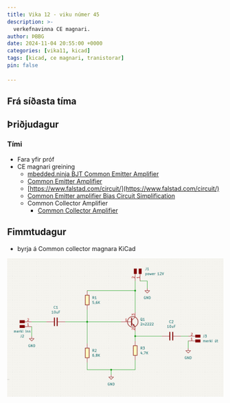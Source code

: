 ```yaml
---
title: Vika 12 - viku númer 45
description: >-
  verkefnavinna CE magnari.
author: ÞBBG
date: 2024-11-04 20:55:00 +0000
categories: [vika11, kicad]
tags: [kicad, ce magnari, tranistorar]
pin: false

---
```

## Frá síðasta tíma



## Þriðjudagur 

### Tími

- Fara yfir próf
- CE magnari greining
  - [mbedded.ninja BJT Common Emitter Amplifier](https://blog.mbedded.ninja/electronics/circuit-design/bjt-common-emitter-amplifier/)
  - [Common Emitter Amplifier](https://www.electronics-tutorials.ws/amplifier/amp_2.html)
  - [https://www.falstad.com/circuit/](https://www.falstad.com/circuit/)
  - [Common Emitter amplifier Bias Circuit Simplification](https://electronics.stackexchange.com/questions/231815/common-emitter-amplifier-bias-circuit-simplification)
  - Common Collector Amplifier
    - [Common Collector Amplifier](https://www.electronics-tutorials.ws/amplifier/common-collector-amplifier.html)


## Fimmtudagur

- byrja á Common collector magnara KiCad


![magnari_cc](/assets/img/image.png)


